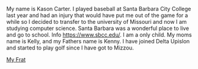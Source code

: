 My name is Kason Carter. I played baseball  at Santa Barbara City College last year and had an injury that would have put me out of the game for a while so I decided to transfer to the university of Missouri and now I am studying computer science.
Santa Barbara was a wonderful place to live and go to school.
Info https://www.sbcc.edu/.
I am a only child.  My moms name is Kelly, and my Fathers name is Kenny.
I have joined Delta Upislon and started to play golf since I have got to Mizzou.


[My Frat](frat.md)
